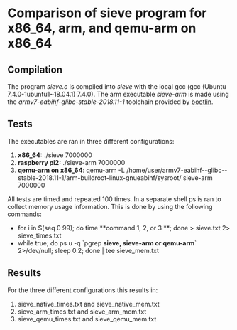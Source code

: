 # Comparison of sieve program for x86_64, arm, and qemu-arm on x86_64

## Compilation

The program *sieve.c* is compiled into *sieve* with the local gcc (gcc (Ubuntu 7.4.0-1ubuntu1~18.04.1) 7.4.0).
The arm executable *sieve-arm* is made using the *armv7-eabihf-glibc-stable-2018.11-1* toolchain provided by [bootlin]( https://toolchains.bootlin.com/).

## Tests
The executables are ran in three different configurations:
1) **x86_64:** ./sieve 7000000 
2) **raspberry pi2:** ./sieve-arm 7000000
3) **qemu-arm on x86_64**: qemu-arm -L /home/user/armv7-eabihf--glibc--stable-2018.11-1/arm-buildroot-linux-gnueabihf/sysroot/ sieve-arm 7000000

All tests are timed and repeated 100 times. In a separate shell ps is ran to collect memory usage information.
This is done by using the following commands:
* for i in $(seq 0 99); do time **command 1, 2, or 3 **; done > sieve.txt 2> sieve_times.txt
* while true; do  ps u -q  \`pgrep **sieve, sieve-arm or qemu-arm**\` 2>/dev/null; sleep 0.2; done | tee sieve_mem.txt

## Results
For the three different configurations this results in:
1) sieve_native_times.txt and sieve_native_mem.txt
2) sieve_arm_times.txt and sieve_arm_mem.txt
3) sieve_qemu_times.txt and sieve_qemu_mem.txt
